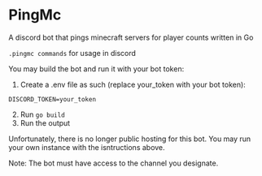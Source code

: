 # PingMc
A discord bot that pings minecraft servers for player counts written in Go

`.pingmc commands` for usage in discord

You may build the bot and run it with your bot token:
1. Create a .env file as such (replace your_token with your bot token):
```
DISCORD_TOKEN=your_token
```
2. Run `go build`
3. Run the output

Unfortunately, there is no longer public hosting for this bot. You may run your own instance with the isntructions above.

Note: The bot must have access to the channel you designate.
